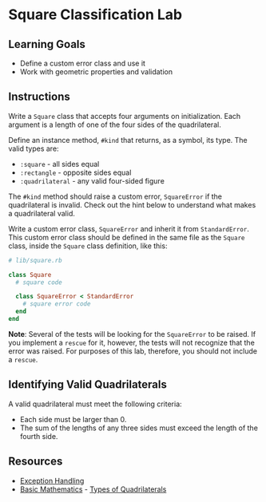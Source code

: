 # Square Classification Lab

## Learning Goals

- Define a custom error class and use it
- Work with geometric properties and validation

## Instructions

Write a `Square` class that accepts four arguments on initialization. Each
argument is a length of one of the four sides of the quadrilateral.

Define an instance method, `#kind` that returns, as a symbol, its
type. The valid types are:

- `:square` - all sides equal
- `:rectangle` - opposite sides equal
- `:quadrilateral` - any valid four-sided figure

The `#kind` method should raise a custom error, `SquareError` if the quadrilateral
is invalid. Check out the hint below to understand what makes a quadrilateral valid.

Write a custom error class, `SquareError` and inherit it from `StandardError`.
This custom error class should be defined in the same file as the `Square`
class, inside the `Square` class definition, like this:

```ruby
# lib/square.rb

class Square
  # square code

  class SquareError < StandardError
    # square error code
  end
end
```

**Note**: Several of the tests will be looking for the `SquareError` to be
raised. If you implement a `rescue` for it, however, the tests will not
recognize that the error was raised. For purposes of this lab, therefore, you
should not include a `rescue`.

## Identifying Valid Quadrilaterals

A valid quadrilateral must meet the following criteria:

- Each side must be larger than 0.
- The sum of the lengths of any three sides must exceed the length of the fourth side.

## Resources

- [Exception Handling](http://www.skorks.com/2009/09/ruby-exceptions-and-exception-handling/)
- [Basic Mathematics](http://www.basic-mathematics.com/) - [Types of Quadrilaterals](http://www.basic-mathematics.com/types-of-quadrilaterals.html)
